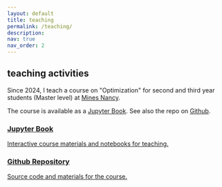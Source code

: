 ```yaml
---
layout: default
title: teaching
permalink: /teaching/
description:
nav: true
nav_order: 2
---
```


## teaching activities

Since 2024, I teach a course on "Optimization" for second and third year students (Master level) at [Mines Nancy](https://mines-nancy.univ-lorraine.fr/).

The course is available as a [Jupyter Book](https://jflamant.github.io/mines-nancy-optimization/). See also the repo on [Github](https://github.com/jflamant/mines-nancy-optimization).

<div class="row row-cols-2">
<div class="card-item col">
  <a href="https://jflamant.github.io/mines-nancy-optimization/">
    <div class="card hoverable">
      <div class="row g-0">
        <div class="col-md-12">
          <div class="card-body">
            <h3 class="card-title">Jupyter Book</h3>
            <p class="card-text">Interactive course materials and notebooks for teaching.</p>
            <div class="row ml-1 mr-1 p-0">
              <div class="github-icon">
                <div class="icon" data-toggle="tooltip" title="Jupyter Book">
                  <a href="https://jflamant.github.io/mines-nancy-optimization/"><i class="fas fa-book"></i></a>
                </div>
              </div>
            </div>
          </div>
        </div>
      </div>
    </div>
  </a>
</div>

<div class="card-item col">
  <a href="https://github.com/jflamant/mines-nancy-optimization">
    <div class="card hoverable">
      <div class="row g-0">
        <div class="col-md-12">
          <div class="card-body">
            <h3 class="card-title">Github Repository</h3>
            <p class="card-text">Source code and materials for the course.</p>
            <div class="row ml-1 mr-1 p-0">
              <div class="github-icon">
                <div class="icon" data-toggle="tooltip" title="Code Repository">
                  <a href="https://github.com/jflamant/mines-nancy-optimization"><i class="fab fa-github gh-icon"></i></a>
                </div>
              </div>
            </div>
          </div>
        </div>
      </div>
    </div>
  </a>
</div>
</div>
